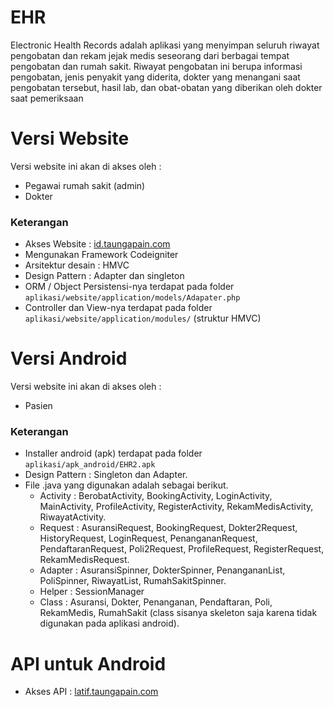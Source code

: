 # EHR
Electronic Health Records adalah aplikasi yang menyimpan seluruh riwayat pengobatan dan rekam jejak medis seseorang dari berbagai tempat pengobatan dan rumah sakit. Riwayat pengobatan ini berupa informasi pengobatan, jenis penyakit yang diderita, dokter yang menangani saat pengobatan tersebut, hasil lab, dan obat-obatan yang diberikan oleh dokter saat pemeriksaan

# Versi Website 
Versi website ini akan di akses oleh : 
- Pegawai rumah sakit (admin)
- Dokter

### Keterangan
- Akses Website : [id.taungapain.com](http://id.taungapain.com/)
- Mengunakan Framework Codeigniter
- Arsitektur desain : HMVC
- Design Pattern : Adapter dan singleton
- ORM / Object Persistensi-nya terdapat pada folder `aplikasi/website/application/models/Adapater.php`
- Controller dan View-nya terdapat pada folder `aplikasi/website/application/modules/` (struktur HMVC)

# Versi Android 
Versi website ini akan di akses oleh : 
- Pasien

### Keterangan
- Installer android (apk) terdapat pada folder `aplikasi/apk_android/EHR2.apk`
- Design Pattern : Singleton dan Adapter.
- File .java yang digunakan adalah sebagai berikut.
  - Activity : BerobatActivity, BookingActivity, LoginActivity, MainActivity, ProfileActivity, RegisterActivity, RekamMedisActivity, RiwayatActivity.
  - Request : AsuransiRequest, BookingRequest, Dokter2Request, HistoryRequest, LoginRequest, PenangananRequest, PendaftaranRequest, Poli2Request, ProfileRequest, RegisterRequest, RekamMedisRequest.
  - Adapter : AsuransiSpinner, DokterSpinner, PenangananList, PoliSpinner, RiwayatList, RumahSakitSpinner.
  - Helper : SessionManager
  - Class : Asuransi, Dokter, Penanganan, Pendaftaran, Poli, RekamMedis, RumahSakit (class sisanya skeleton saja karena tidak digunakan pada aplikasi android).

# API untuk Android
- Akses API : [latif.taungapain.com](http://latif.taungapain.com)

